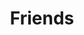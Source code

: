 ---
pid: LLG83
title: Friends
location_transcription: anywhere
zipcode: '19194'
outside_phl: 'Philadelphia PA '
neighborhood: Rittenhouse Square, Fitler Square, Logan Square
age: '16'
age_range: 13-19
instagram: 
image_file_name: LLG_83.jpg
proposal_transcription: |-
  - shows people together; unity
  - Represents Peace
topic: Unity
topic_summary: '0'
type: Conceptual
keywords_other: together, peace, friendship
credit: "#"
image_labels: 
twitter: 
facebook: 
permalink: "/monuments/llg83/"
layout: item-page
---